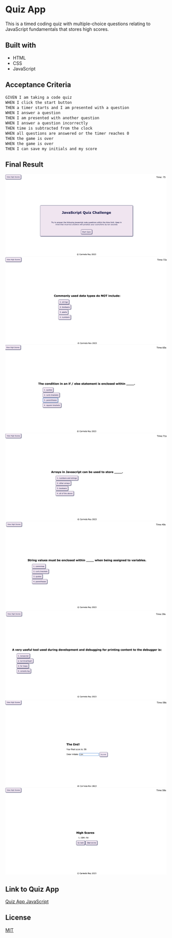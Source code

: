 # Quiz App

This is a timed coding quiz with multiple-choice questions relating to JavaScript fundamentals that stores high scores.

## Built with

- HTML
- CSS
- JavaScript
## Acceptance Criteria

```
GIVEN I am taking a code quiz
WHEN I click the start button
THEN a timer starts and I am presented with a question
WHEN I answer a question
THEN I am presented with another question
WHEN I answer a question incorrectly
THEN time is subtracted from the clock
WHEN all questions are answered or the timer reaches 0
THEN the game is over
WHEN the game is over
THEN I can save my initials and my score
```
## Final Result
![Quiz App](./assets/04-01.png)
![Quiz App](./assets/04-02.png)
![Quiz App](./assets/04-03.png)
![Quiz App](./assets/04-04.png)
![Quiz App](./assets/04-05.png)
![Quiz App](./assets/04-06.png)
![Quiz App](./assets/04-07.png)
![Quiz App](./assets/04-08.png)
## Link to Quiz App

[Quiz App JavaScript](https://cdrcar.github.io/challenge04-Quiz-App/)

## License
[MIT](https://choosealicense.com/licenses/mit/)